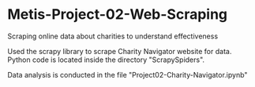 # Metis-Project-02-Web-Scraping
Scraping online data about charities to understand effectiveness  
  
Used the scrapy library to scrape Charity Navigator website for data. Python code is located inside the directory "ScrapySpiders".  
  
Data analysis is conducted in the file "Project02-Charity-Navigator.ipynb"  
